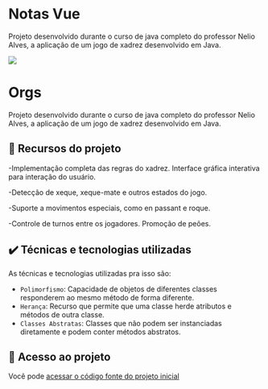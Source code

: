 # Notas Vue
Projeto desenvolvido durante o curso de java completo do professor Nelio Alves, a aplicação de um jogo de xadrez desenvolvido em Java. 


![](https://img.shields.io/github/license/alura-cursos/android-com-kotlin-personalizando-ui)

# Orgs

Projeto desenvolvido durante o curso de java completo do professor Nelio Alves, a aplicação de um jogo de xadrez desenvolvido em Java. 

## 🔨 Recursos do projeto

-Implementação completa das regras do xadrez.
Interface gráfica interativa para interação do usuário.

-Detecção de xeque, xeque-mate e outros estados do jogo.

-Suporte a movimentos especiais, como en passant e roque.

-Controle de turnos entre os jogadores.
Promoção de peões.
## ✔️ Técnicas e tecnologias utilizadas

As técnicas e tecnologias utilizadas pra isso são:

- `Polimorfismo`: Capacidade de objetos de diferentes classes responderem ao mesmo método de forma diferente.
- `Herança`: Recurso que permite que uma classe herde atributos e métodos de outra classe.
- `Classes Abstratas`: Classes que não podem ser instanciadas diretamente e podem conter métodos abstratos.




## 📁 Acesso ao projeto

Você pode [acessar o código fonte do projeto inicial](https://github.com/Joseulisses065/chesgameProject) 

